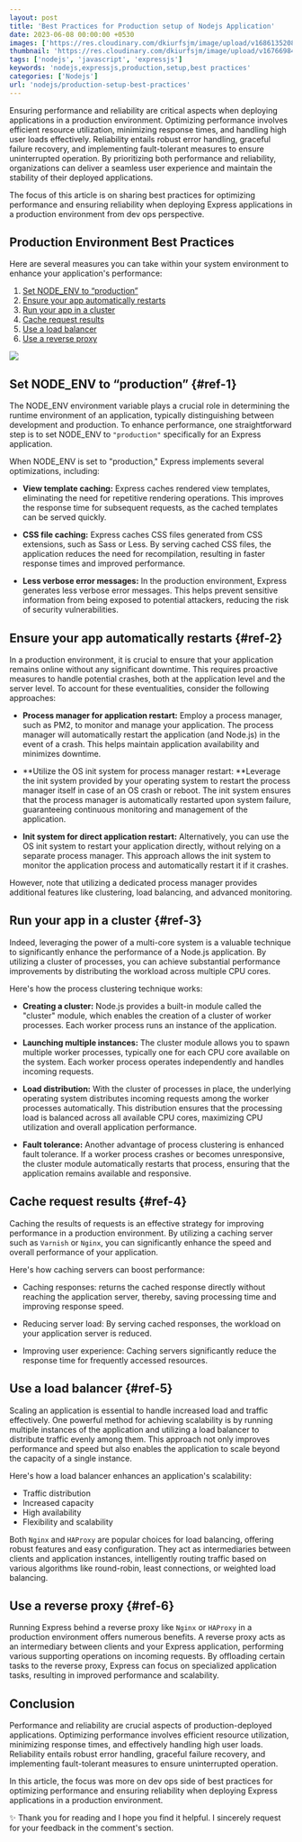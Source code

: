 ```yaml
---
layout: post
title: 'Best Practices for Production setup of Nodejs Application'
date: 2023-06-08 00:00:00 +0530
images: ['https://res.cloudinary.com/dkiurfsjm/image/upload/v1686135208/light_ship_ugp2qc.jpg']
thumbnail: 'https://res.cloudinary.com/dkiurfsjm/image/upload/v1676698473/nodejs_dark_cjoudy.png'
tags: ['nodejs', 'javascript', 'expressjs']
keywords: 'nodejs,expressjs,production,setup,best practices'
categories: ['Nodejs']
url: 'nodejs/production-setup-best-practices'
---
```


Ensuring performance and reliability are critical aspects when deploying applications in a production environment. Optimizing performance involves efficient resource utilization, minimizing response times, and handling high user loads effectively. Reliability entails robust error handling, graceful failure recovery, and implementing fault-tolerant measures to ensure uninterrupted operation. By prioritizing both performance and reliability, organizations can deliver a seamless user experience and maintain the stability of their deployed applications.

The focus of this article is on sharing best practices for optimizing performance and ensuring reliability when deploying Express applications in a production environment from dev ops perspective.

## Production Environment Best Practices

Here are several measures you can take within your system environment to enhance your application's performance:

1. [Set NODE_ENV to “production”](#ref-1)
2. [Ensure your app automatically restarts](#ref-2)
3. [Run your app in a cluster](#ref-3)
4. [Cache request results](#ref-4)
5. [Use a load balancer](#ref-5)
6. [Use a reverse proxy](#ref-6)


![](https://res.cloudinary.com/dkiurfsjm/image/upload/v1686211560/pexels-kevin-ku-577585_oi0vaa.jpg)

## Set NODE_ENV to “production” {#ref-1}

The NODE_ENV environment variable plays a crucial role in determining the runtime environment of an application, typically distinguishing between development and production. To enhance performance, one straightforward step is to set NODE\_ENV to `"production"` specifically for an Express application.

When NODE_ENV is set to "production," Express implements several optimizations, including:

- **View template caching:** Express caches rendered view templates, eliminating the need for repetitive rendering operations. This improves the response time for subsequent requests, as the cached templates can be served quickly.

- **CSS file caching:** Express caches CSS files generated from CSS extensions, such as Sass or Less. By serving cached CSS files, the application reduces the need for recompilation, resulting in faster response times and improved performance.

- **Less verbose error messages:** In the production environment, Express generates less verbose error messages. This helps prevent sensitive information from being exposed to potential attackers, reducing the risk of security vulnerabilities.


## Ensure your app automatically restarts {#ref-2}

In a production environment, it is crucial to ensure that your application remains online without any significant downtime. This requires proactive measures to handle potential crashes, both at the application level and the server level. To account for these eventualities, consider the following approaches:

- **Process manager for application restart:** Employ a process manager, such as PM2, to monitor and manage your application. The process manager will automatically restart the application (and Node.js) in the event of a crash. This helps maintain application availability and minimizes downtime.

- **Utilize the OS init system for process manager restart: **Leverage the init system provided by your operating system to restart the process manager itself in case of an OS crash or reboot. The init system ensures that the process manager is automatically restarted upon system failure, guaranteeing continuous monitoring and management of the application.

- **Init system for direct application restart:** Alternatively, you can use the OS init system to restart your application directly, without relying on a separate process manager. This approach allows the init system to monitor the application process and automatically restart it if it crashes. 

However, note that utilizing a dedicated process manager provides additional features like clustering, load balancing, and advanced monitoring.

## Run your app in a cluster {#ref-3}

Indeed, leveraging the power of a multi-core system is a valuable technique to significantly enhance the performance of a Node.js application. By utilizing a cluster of processes, you can achieve substantial performance improvements by distributing the workload across multiple CPU cores.

Here's how the process clustering technique works:

- **Creating a cluster:** Node.js provides a built-in module called the "cluster" module, which enables the creation of a cluster of worker processes. Each worker process runs an instance of the application.

- **Launching multiple instances:** The cluster module allows you to spawn multiple worker processes, typically one for each CPU core available on the system. Each worker process operates independently and handles incoming requests.

- **Load distribution:** With the cluster of processes in place, the underlying operating system distributes incoming requests among the worker processes automatically. This distribution ensures that the processing load is balanced across all available CPU cores, maximizing CPU utilization and overall application performance.

- **Fault tolerance:** Another advantage of process clustering is enhanced fault tolerance. If a worker process crashes or becomes unresponsive, the cluster module automatically restarts that process, ensuring that the application remains available and responsive.


## Cache request results {#ref-4}

Caching the results of requests is an effective strategy for improving performance in a production environment. By utilizing a caching server such as `Varnish` or `Nginx`, you can significantly enhance the speed and overall performance of your application.

Here's how caching servers can boost performance:

- Caching responses: returns the cached response directly without reaching the application server, thereby, saving processing time and improving response speed.

- Reducing server load: By serving cached responses, the workload on your application server is reduced.

- Improving user experience: Caching servers significantly reduce the response time for frequently accessed resources.


## Use a load balancer {#ref-5}

Scaling an application is essential to handle increased load and traffic effectively. One powerful method for achieving scalability is by running multiple instances of the application and utilizing a load balancer to distribute traffic evenly among them. This approach not only improves performance and speed but also enables the application to scale beyond the capacity of a single instance.

Here's how a load balancer enhances an application's scalability:

- Traffic distribution
- Increased capacity
- High availability
- Flexibility and scalability

Both `Nginx` and `HAProxy` are popular choices for load balancing, offering robust features and easy configuration. They act as intermediaries between clients and application instances, intelligently routing traffic based on various algorithms like round-robin, least connections, or weighted load balancing.

## Use a reverse proxy {#ref-6}

Running Express behind a reverse proxy like `Nginx` or `HAProxy` in a production environment offers numerous benefits. A reverse proxy acts as an intermediary between clients and your Express application, performing various supporting operations on incoming requests. By offloading certain tasks to the reverse proxy, Express can focus on specialized application tasks, resulting in improved performance and scalability.


## Conclusion


Performance and reliability are crucial aspects of production-deployed applications. Optimizing performance involves efficient resource utilization, minimizing response times, and effectively handling high user loads. Reliability entails robust error handling, graceful failure recovery, and implementing fault-tolerant measures to ensure uninterrupted operation. 

In this article, the focus was more on dev ops side of best practices for optimizing performance and ensuring reliability when deploying Express applications in a production environment.

✨ Thank you for reading and I hope you find it helpful. I sincerely request for your feedback in the comment's section.